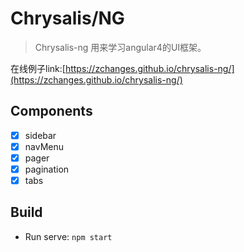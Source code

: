 # Chrysalis/NG

> Chrysalis-ng 用来学习angular4的UI框架。

在线例子link:[https://zchanges.github.io/chrysalis-ng/](https://zchanges.github.io/chrysalis-ng/)

## Components

- [x] sidebar
- [x] navMenu
- [x] pager
- [x] pagination
- [x] tabs

## Build
* Run serve: `npm start`